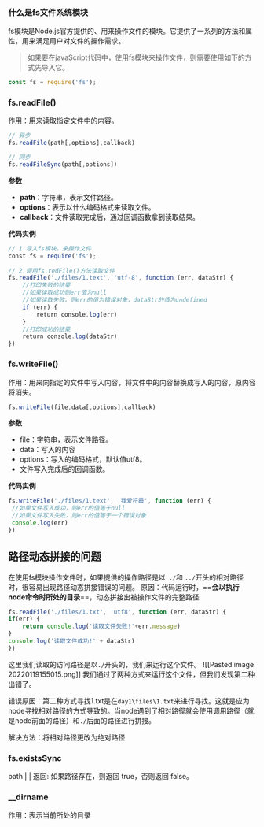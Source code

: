 ### 什么是fs文件系统模块
fs模块是Node.js官方提供的、用来操作文件的模块。它提供了一系列的方法和属性，用来满足用户对文件的操作需求。
>如果要在javaScript代码中，使用fs模块来操作文件，则需要使用如下的方式先导入它。

```js
const fs = require('fs');
```

### fs.readFile()

作用：用来读取指定文件中的内容。
```js
// 异步
fs.readFile(path[,options],callback)

// 同步
fs.readFileSync(path[,options])
```
**参数**
- **path**：字符串，表示文件路径。
- **options**：表示以什么编码格式来读取文件。
- **callback**：文件读取完成后，通过回调函数拿到读取结果。

**代码实例**
```js
// 1.导入fs模块，来操作文件  
const fs = require('fs');  
  
// 2.调用fs.redFile()方法读取文件  
fs.readFile('./files/1.text', 'utf-8', function (err, dataStr) {  
    //打印失败的结果  
    //如果读取成功则err值为null  
    //如果读取失败，则err的值为错误对象，dataStr的值为undefined  
    if (err) {  
        return console.log(err)  
    }  
    //打印成功的结果  
    return console.log(dataStr)  
})
```
### fs.writeFile()

作用：用来向指定的文件中写入内容，将文件中的内容替换成写入的内容，原内容将消失。
```js
fs.writeFile(file,data[,options],callback)
```
**参数**
- file：字符串，表示文件路径。
- data：写入的内容
- options：写入的编码格式，默认值utf8。
- 文件写入完成后的回调函数。

**代码实例**
```js
fs.writeFile('./files/1.text', '我爱符霞', function (err) {
 //如果文件写入成功，则err的值等于null
 //如果文件写入失败，则err的值等于一个错误对象
 console.log(err)
})
```


## 路径动态拼接的问题
在使用fs模块操作文件时，如果提供的操作路径是以` ./`和 `../`开头的相对路径时，很容易出现路径动态拼接错误的问题。
原因：代码运行时，==**会以执行node命令时所处的目录**==，动态拼接出被操作文件的完整路径

```js
fs.readFile('./files/1.txt', 'utf8', function (err, dataStr) {
if(err) {
	return console.log('读取文件失败!'+err.message)
}
console.log('读取文件成功!' + dataStr)
})
```

这里我们读取的访问路径是以`./`开头的，我们来运行这个文件。
![[Pasted image 20220119155015.png]]
我们通过了两种方式来运行这个文件，但我们发现第二种出错了。

错误原因：第二种方式寻找1.txt是在`day1\files\1.txt`来进行寻找。这就是应为node寻找相对路径的方式导致的。当node遇到了相对路径就会使用调用路径（就是node前面的路径）和`./`后面的路径进行拼接。

解决方法：将相对路径更改为绝对路径


### fs.existsSync
path | | 返回: 如果路径存在，则返回 true，否则返回 false。

### \_\_dirname
作用：表示当前所处的目录

